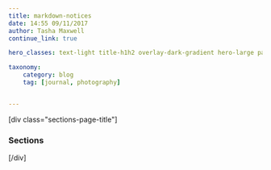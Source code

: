 ```yaml
---
title: markdown-notices
date: 14:55 09/11/2017
author: Tasha Maxwell
continue_link: true

hero_classes: text-light title-h1h2 overlay-dark-gradient hero-large parallax

taxonomy:
    category: blog
    tag: [journal, photography]


---
```


[div class="sections-page-title"]
### Sections
[/div]





